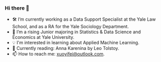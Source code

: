 ### Hi there 👋

- 🛠️ I’m currently working as a Data Support Specialist at the Yale Law School, and as a RA for the Yale Sociology Department.
- 📘 I’m a rising Junior majoring in Statistics & Data Science and Economics at Yale University.
- 💡 I'm interested in learning about Applied Machine Learning.
- 📖 Currently reading: Anna Karenina by Leo Tolstoy.
- 📫 How to reach me: xuoyifei@outlook.com.

<!--
**owenxuli/owenxuli** is a ✨ _special_ ✨ repository because its `README.md` (this file) appears on your GitHub profile.

Here are some ideas to get you started:

- 🔭 I’m currently working on Endeavor México as a Data & Analytics Engineer Fellow.
- 🌱 I’m currently majoring in Statistics & Data Science, and Economics at Yale University.
- 👯 I’m looking to collaborate on ...
- 🤔 I’m looking for help with ...
- 💬 Ask me about ...
- 📫 How to reach me: ...
- 😄 Pronouns: ...
- ⚡ Fun fact: ...
-->
